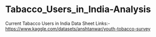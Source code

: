 # Tabacco_Users_in_India-Analysis
Current Tabacco Users in India
Data Sheet Links:-
https://www.kaggle.com/datasets/anshtanwar/youth-tobacco-survey
